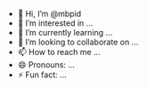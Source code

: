 - 👋 Hi, I’m @mbpid
- 👀 I’m interested in ...
- 🌱 I’m currently learning ...
- 💞️ I’m looking to collaborate on ...
- 📫 How to reach me ...
- 😄 Pronouns: ...
- ⚡ Fun fact: ...

<!---
mbpid/mbpid is a ✨ special ✨ repository because its `README.md` (this file) appears on your GitHub profile.
You can click the Preview link to take a look at your changes.
--->
